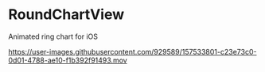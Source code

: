 # RoundChartView
Animated ring chart for iOS

https://user-images.githubusercontent.com/929589/157533801-c23e73c0-0d01-4788-ae10-f1b392f91493.mov
